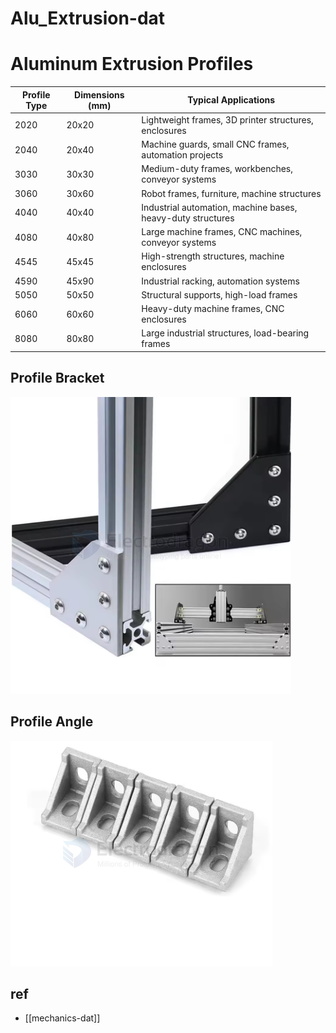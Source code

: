 
# Alu_Extrusion-dat

# Aluminum Extrusion Profiles

| Profile Type | Dimensions (mm) | Typical Applications                                        |
| ------------ | --------------- | ----------------------------------------------------------- |
| 2020         | 20x20           | Lightweight frames, 3D printer structures, enclosures       |
| 2040         | 20x40           | Machine guards, small CNC frames, automation projects       |
| 3030         | 30x30           | Medium-duty frames, workbenches, conveyor systems           |
| 3060         | 30x60           | Robot frames, furniture, machine structures                 |
| 4040         | 40x40           | Industrial automation, machine bases, heavy-duty structures |
| 4080         | 40x80           | Large machine frames, CNC machines, conveyor systems        |
| 4545         | 45x45           | High-strength structures, machine enclosures                |
| 4590         | 45x90           | Industrial racking, automation systems                      |
| 5050         | 50x50           | Structural supports, high-load frames                       |
| 6060         | 60x60           | Heavy-duty machine frames, CNC enclosures                   |
| 8080         | 80x80           | Large industrial structures, load-bearing frames            |

## Profile Bracket

![](2025-02-19-13-48-31.png)

## Profile Angle 

![](2025-02-19-13-49-22.png)




## ref 

- [[mechanics-dat]]